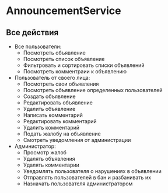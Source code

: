 # AnnouncementService

## Все действия
- Все пользователи:
    - Посмотреть объявление
    - Посмотреть список объявление
    - Фильтровать и сортировать списки объявлений
    - Посмотреть комментраии к объявлению
- Пользователь от своего лица:
    - Посмотреть свои объявления
    - Посмотреть объявление определенных пользователей
    - Создать объявление
    - Редактировать объявление
    - Удалить объявление
    - Написать комментарий
    - Редактировать комментарий
    - Удалить комментарий
    - Подать жалобу на объявление
    - Смотреть уведомления от администрации
- Администратор:
    - Просмотр жалоб
    - Удалять объявления
    - Удалять комментарии
    - Уведомлять пользователя о нарушениях в объявлении
    - Отправлять пользователей в бан и разбанивать их
    - Назначать пользователя администратором

